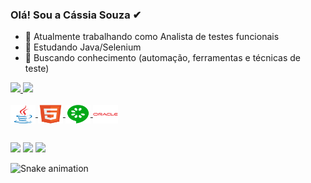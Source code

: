### Olá! Sou a Cássia Souza ✔


- 🔭 Atualmente trabalhando como Analista de testes funcionais
- 🌱 Estudando Java/Selenium
- 🔎 Buscando conhecimento (automação, ferramentas e técnicas de teste)


 <div>
  <a href="https://github.com/cassia-cristina">
  <img height="180em" src="https://github-readme-stats.vercel.app/api?username=cassia-cristina&show_icons=true&theme=great-gatsby&include_all_commits=true&count_private=true"/>
  <img height="180em" src="https://github-readme-stats.vercel.app/api/top-langs/?username=cassia-cristina&layout=compact&langs_count=7&theme=great-gatsby"/>
</div>
  
<div style="display: inline_block"><br>
  <img align="center" alt="Cassia-Java" height="30" width="40" src="https://raw.githubusercontent.com/devicons/devicon/master/icons/java/java-original.svg">
  <img align="center" alt="Cassia-HTML" height="30" width="40" src="https://raw.githubusercontent.com/devicons/devicon/master/icons/html5/html5-original.svg">
   <img align="center" alt="Cassia-cucumber" height="30" width="40" src="https://raw.githubusercontent.com/devicons/devicon/master/icons/cucumber/cucumber-plain.svg">
  <img align="center" alt="Cassia-bd" height="30" width="40" src="https://raw.githubusercontent.com/devicons/devicon/master/icons/oracle/oracle-original.svg">
 </div>

##

 <div>
   <a href="https://www.linkedin.com/in/cassia-souza-tester/" target="_blank"><img src="https://img.shields.io/badge/-LinkedIn-%230077B5?style=for-the-badge&logo=linkedin&logoColor=white" target="_blank"></a> 
  <a href="https://www.instagram.com/cassiacristccb/" target="_blank"><img src="https://img.shields.io/badge/-Instagram-%23E4405F?style=for-the-badge&logo=instagram&logoColor=white" target="_blank"></a>
  <a href = "mailto:cassia.cristina.go@gmail.com"><img src="https://img.shields.io/badge/Gmail-D14836?style=for-the-badge&logo=gmail&logoColor=white" target="_blank"></a>

 
  ![Snake animation](https://github.com/cassia-cristina/cassia-cristina/blob/output/github-contribution-grid-snake.svg)
 
  </div>
